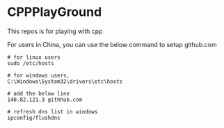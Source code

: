 # CPPPlayGround

This repos is for playing with cpp

For users in China, you can use the below command to setup github.com

```shell
# for linux users
sudo /etc/hosts

# for windows users,
C:\Windows\System32\drivers\etc\hosts

# add the below line
140.82.121.3 githhub.com

# refresh dns list in windows
ipconfig/flushdns
```